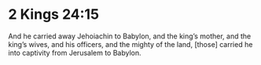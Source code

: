 # 2 Kings 24:15

And he carried away Jehoiachin to Babylon, and the king’s mother, and the king’s wives, and his officers, and the mighty of the land, [those] carried he into captivity from Jerusalem to Babylon.